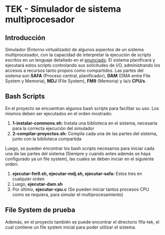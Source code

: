 # TEK - Simulador de sistema multiprocesador

## Introducción
Simulador (Entorno virtualizado) de algunos aspectos de un sistema multiprocesador, con la capacidad de interpretar la ejecución de scripts escritos en un lenguaje detallado en el [enunciado](https://docs.google.com/document/d/1_mX1Qnzw3lO01dMwurFitsfnSV3tbx1jFo88c9JpILQ). El sistema planificará y ejecutará estos scripts controlando sus solicitudes de I/O, administrando los accesos a recursos tanto propios como compartidos.
Las partes del sistema son **SAFA** (Proceso central, planificador), **DAM** (DMA entre File System y Memoria), **MDJ** (File System), **FM9** (Memoria) y la/s **CPU/s**.

## Bash Scripts
En el proyecto se encuentran algunos bash scripts para facilitar su uso. Los mismos deben ser ejecutados en el orden mostrado:
1. **1-instalar-commons.sh:** Instala una biblioteca en el sistema, necesaria para la correcta ejecución del simulador
2. **2-compilar-proyectos.sh:** Compila cada una de las partes del sistema, junto con la biblioteca compartida

Luego, se pueden encontrar los bash scripts necesarios para iniciar cada una de las partes del sistema (Siempre y cuando antes además se haya configurado ya un file system), las cuales se deben iniciar en el siguiente orden:
1. **ejecutar-fm9.sh, ejecutar-mdj.sh, ejecutar-safa:** Estos tres en cualquier orden
2. Luego, **ejecutar-dam.sh**
3. Por último, **ejecutar-cpu.c** (Se pueden iniciar tantos procesos CPU como se requiera, para simular el multiprocesamiento)

## File System de prueba
Además, en el proyecto también se puede encontrar el directorio fifa-tek, el cual contiene un file system inicial para poder utilizar el sistema.
